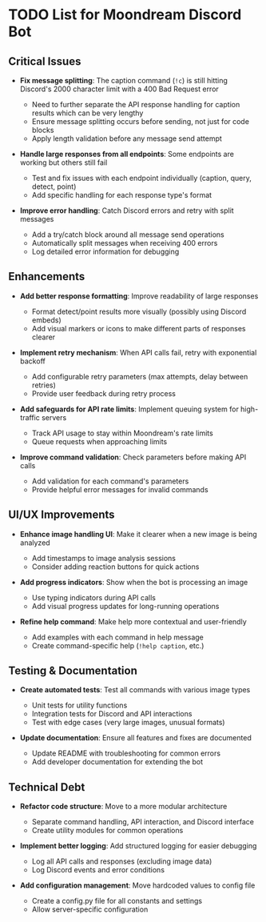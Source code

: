 # TODO List for Moondream Discord Bot

## Critical Issues

- **Fix message splitting**: The caption command (`!c`) is still hitting Discord's 2000 character limit with a 400 Bad Request error
  - Need to further separate the API response handling for caption results which can be very lengthy
  - Ensure message splitting occurs before sending, not just for code blocks
  - Apply length validation before any message send attempt

- **Handle large responses from all endpoints**: Some endpoints are working but others still fail
  - Test and fix issues with each endpoint individually (caption, query, detect, point)
  - Add specific handling for each response type's format

- **Improve error handling**: Catch Discord errors and retry with split messages
  - Add a try/catch block around all message send operations
  - Automatically split messages when receiving 400 errors
  - Log detailed error information for debugging

## Enhancements

- **Add better response formatting**: Improve readability of large responses
  - Format detect/point results more visually (possibly using Discord embeds)
  - Add visual markers or icons to make different parts of responses clearer

- **Implement retry mechanism**: When API calls fail, retry with exponential backoff
  - Add configurable retry parameters (max attempts, delay between retries)
  - Provide user feedback during retry process

- **Add safeguards for API rate limits**: Implement queuing system for high-traffic servers
  - Track API usage to stay within Moondream's rate limits
  - Queue requests when approaching limits

- **Improve command validation**: Check parameters before making API calls
  - Add validation for each command's parameters
  - Provide helpful error messages for invalid commands

## UI/UX Improvements

- **Enhance image handling UI**: Make it clearer when a new image is being analyzed
  - Add timestamps to image analysis sessions
  - Consider adding reaction buttons for quick actions

- **Add progress indicators**: Show when the bot is processing an image
  - Use typing indicators during API calls
  - Add visual progress updates for long-running operations

- **Refine help command**: Make help more contextual and user-friendly
  - Add examples with each command in help message
  - Create command-specific help (`!help caption`, etc.)

## Testing & Documentation

- **Create automated tests**: Test all commands with various image types
  - Unit tests for utility functions
  - Integration tests for Discord and API interactions
  - Test with edge cases (very large images, unusual formats)

- **Update documentation**: Ensure all features and fixes are documented
  - Update README with troubleshooting for common errors
  - Add developer documentation for extending the bot

## Technical Debt

- **Refactor code structure**: Move to a more modular architecture
  - Separate command handling, API interaction, and Discord interface
  - Create utility modules for common operations

- **Implement better logging**: Add structured logging for easier debugging
  - Log all API calls and responses (excluding image data)
  - Log Discord events and error conditions

- **Add configuration management**: Move hardcoded values to config file
  - Create a config.py file for all constants and settings
  - Allow server-specific configuration